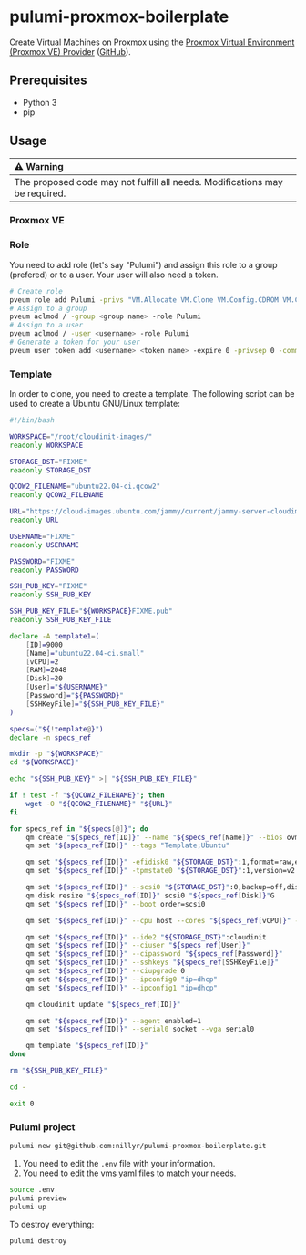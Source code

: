 # pulumi-proxmox-boilerplate

Create Virtual Machines on Proxmox using the [Proxmox Virtual Environment (Proxmox VE) Provider](https://www.pulumi.com/registry/packages/proxmoxve/) ([GitHub](https://github.com/muhlba91/pulumi-proxmoxve)).

## Prerequisites

- Python 3
- pip

## Usage

| :warning: Warning |
|:-----------------------------------------------------------|
| The proposed code may not fulfill all needs. Modifications may be required. |

### Proxmox VE

### Role

You need to add role (let's say "Pulumi") and assign this role to a group (prefered) or to a user. Your user will also need a token.

```bash
# Create role
pveum role add Pulumi -privs "VM.Allocate VM.Clone VM.Config.CDROM VM.Config.CPU VM.Config.Cloudinit VM.Config.Disk VM.Config.HWType VM.Config.Memory VM.Config.Network VM.Config.Options VM.Monitor VM.Audit VM.PowerMgmt Datastore.AllocateSpace Datastore.Audit SDN.Use"
# Assign to a group
pveum aclmod / -group <group name> -role Pulumi
# Assign to a user
pveum aclmod / -user <username> -role Pulumi
# Generate a token for your user
pveum user token add <username> <token name> -expire 0 -privsep 0 -comment "<comment>"
```

### Template

In order to clone, you need to create a template. The following script can be used to create a Ubuntu GNU/Linux template:

```bash
#!/bin/bash

WORKSPACE="/root/cloudinit-images/"
readonly WORKSPACE

STORAGE_DST="FIXME"
readonly STORAGE_DST

QCOW2_FILENAME="ubuntu22.04-ci.qcow2"
readonly QCOW2_FILENAME

URL="https://cloud-images.ubuntu.com/jammy/current/jammy-server-cloudimg-amd64.img"
readonly URL

USERNAME="FIXME"
readonly USERNAME

PASSWORD="FIXME"
readonly PASSWORD

SSH_PUB_KEY="FIXME"
readonly SSH_PUB_KEY

SSH_PUB_KEY_FILE="${WORKSPACE}FIXME.pub"
readonly SSH_PUB_KEY_FILE

declare -A template1=(
	[ID]=9000
	[Name]="ubuntu22.04-ci.small"
	[vCPU]=2
	[RAM]=2048
	[Disk]=20
	[User]="${USERNAME}"
	[Password]="${PASSWORD}"
	[SSHKeyFile]="${SSH_PUB_KEY_FILE}"
)

specs=("${!template@}")
declare -n specs_ref

mkdir -p "${WORKSPACE}"
cd "${WORKSPACE}"

echo "${SSH_PUB_KEY}" >| "${SSH_PUB_KEY_FILE}"

if ! test -f "${QCOW2_FILENAME}"; then
	wget -O "${QCOW2_FILENAME}" "${URL}"
fi

for specs_ref in "${specs[@]}"; do
	qm create "${specs_ref[ID]}" --name "${specs_ref[Name]}" --bios ovmf --net0 virtio,bridge=vmbr0,firewall=0 --net1 virtio,bridge=vmbr0,firewall=0 --scsihw virtio-scsi-pci --onboot 1 --machine q35
	qm set "${specs_ref[ID]}" --tags "Template;Ubuntu"

	qm set "${specs_ref[ID]}" -efidisk0 "${STORAGE_DST}":1,format=raw,efitype=4m,pre-enrolled-keys=1
	qm set "${specs_ref[ID]}" -tpmstate0 "${STORAGE_DST}":1,version=v2.0

	qm set "${specs_ref[ID]}" --scsi0 "${STORAGE_DST}":0,backup=off,discard=on,ssd=1,format=qcow2,import-from="${WORKSPACE}${QCOW2_FILENAME}"
	qm disk resize "${specs_ref[ID]}" scsi0 "${specs_ref[Disk]}"G
	qm set "${specs_ref[ID]}" --boot order=scsi0

	qm set "${specs_ref[ID]}" --cpu host --cores "${specs_ref[vCPU]}" --memory "${specs_ref[RAM]}"

	qm set "${specs_ref[ID]}" --ide2 "${STORAGE_DST}":cloudinit
	qm set "${specs_ref[ID]}" --ciuser "${specs_ref[User]}"
	qm set "${specs_ref[ID]}" --cipassword "${specs_ref[Password]}"
	qm set "${specs_ref[ID]}" --sshkeys "${specs_ref[SSHKeyFile]}"
	qm set "${specs_ref[ID]}" --ciupgrade 0
	qm set "${specs_ref[ID]}" --ipconfig0 "ip=dhcp"
	qm set "${specs_ref[ID]}" --ipconfig1 "ip=dhcp"

	qm cloudinit update "${specs_ref[ID]}"

	qm set "${specs_ref[ID]}" --agent enabled=1
	qm set "${specs_ref[ID]}" --serial0 socket --vga serial0

	qm template "${specs_ref[ID]}"
done

rm "${SSH_PUB_KEY_FILE}"

cd -

exit 0
```

### Pulumi project

```bash
pulumi new git@github.com:nillyr/pulumi-proxmox-boilerplate.git
```

1. You need to edit the `.env` file with your information.
2. You need to edit the vms yaml files to match your needs.

```bash
source .env
pulumi preview
pulumi up
```

To destroy everything:

```bash
pulumi destroy
```

